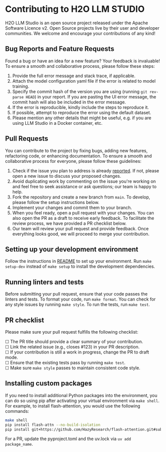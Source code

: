 # Contributing to H2O LLM STUDIO

H2O LLM Studio is an open source project released under the Apache Software Licence v2. Open Source projects live by
their user and developer communities. We welcome and encourage your contributions of any kind!

## Bug Reports and Feature Requests

Found a bug or have an idea for a new feature? Your feedback is invaluable! To ensure a smooth and collaborative
process, please follow these steps:

1. Provide the full error message and stack trace, if applicable.
2. Attach the model configuration yaml file if the error is related to model training.
3. Specify the commit hash of the version you are using (running `git rev-parse HEAD`) in your report. If you are
   pasting the UI error message, the commit hash will also be included in the error message.
4. If the error is reproducible, kindly include the steps to reproduce it.
5. If possible, attempt to reproduce the error using the default dataset.
6. Please mention any other details that might be useful, e.g. if you are using LLM Studio in a Docker container, etc.

## Pull Requests

You can contribute to the project by fixing bugs, adding new features, refactoring code, or enhancing documentation.
To ensure a smooth and collaborative process for everyone, please follow these guidelines:

1. Check if the issue you plan to address is already [reported](https://github.com/h2oai/h2o-llmstudio/issues). If not,
   please open a new issue
   to discuss your proposed changes.
2. Avoid duplicating work by commenting on the issue you're working on and feel free to seek assistance or ask
   questions; our team is happy to help.
3. Fork the repository and create a new branch from `main`. To develop, please follow the setup instructions below.
4. Implement your changes and commit them to your branch.
5. When you feel ready, open a pull request with your changes. You can also open the PR as a draft to receive early
   feedback. To facilitate the review process, we have provided a PR checklist below.
6. Our team will review your pull request and provide feedback. Once everything looks good, we will proceed to merge
   your contribution.

## Setting up your development environment

Follow the instructions in [README](https://github.com/h2oai/h2o-llmstudio/blob/main/README.md) to set up your
environment. Run `make setup-dev` instead of `make setup` to install the development dependencies.

## Running linters and tests

Before submitting your pull request, ensure that your code passes the linters and tests.
To format your code, run `make format`. You can check for any style issues by running `make style`. To run the tests,
run `make test`.

## PR checklist

Please make sure your pull request fulfills the following checklist:

☐ The PR title should provide a clear summary of your contribution.  
☐ Link the related issue (e.g., closes #123) in your PR description.  
☐ If your contribution is still a work in progress, change the PR to draft mode.  
☐ Ensure that the existing tests pass by running `make test`.  
☐ Make sure `make style` passes to maintain consistent code style.  

## Installing custom packages

If you need to install additional Python packages into the environment, you can do so using pip after activating your virtual environment via ```make shell```. For example, to install flash-attention, you would use the following commands:

```bash
make shell
pip install flash-attn --no-build-isolation
pip install git+https://github.com/HazyResearch/flash-attention.git#subdirectory=csrc/rotary
```

For a PR, update the pyproject.toml and the uv.lock via ```uv add package_name```.
